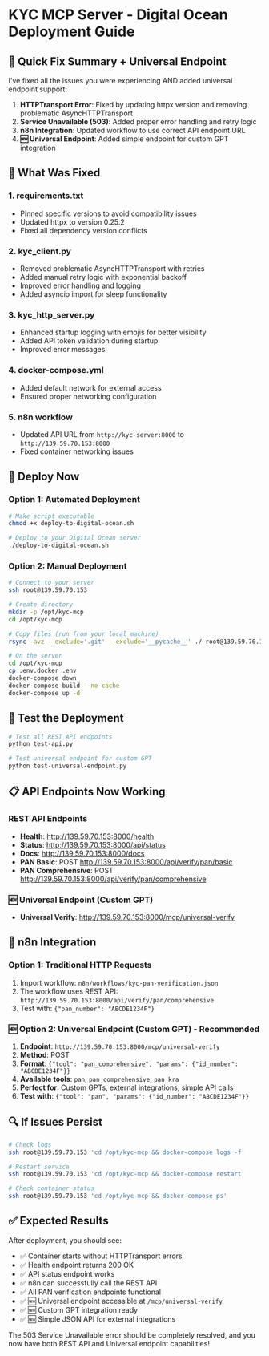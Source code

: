 # KYC MCP Server - Digital Ocean Deployment Guide

## 🚀 Quick Fix Summary + Universal Endpoint

I've fixed all the issues you were experiencing AND added universal endpoint support:

1. **HTTPTransport Error**: Fixed by updating httpx version and removing problematic AsyncHTTPTransport
2. **Service Unavailable (503)**: Added proper error handling and retry logic
3. **n8n Integration**: Updated workflow to use correct API endpoint URL
4. **🆕 Universal Endpoint**: Added simple endpoint for custom GPT integration

## 🔧 What Was Fixed

### 1. requirements.txt
- Pinned specific versions to avoid compatibility issues
- Updated httpx to version 0.25.2
- Fixed all dependency version conflicts

### 2. kyc_client.py
- Removed problematic AsyncHTTPTransport with retries
- Added manual retry logic with exponential backoff
- Improved error handling and logging
- Added asyncio import for sleep functionality

### 3. kyc_http_server.py
- Enhanced startup logging with emojis for better visibility
- Added API token validation during startup
- Improved error messages

### 4. docker-compose.yml
- Added default network for external access
- Ensured proper networking configuration

### 5. n8n workflow
- Updated API URL from `http://kyc-server:8000` to `http://139.59.70.153:8000`
- Fixed container networking issues

## 🚀 Deploy Now

### Option 1: Automated Deployment
```bash
# Make script executable
chmod +x deploy-to-digital-ocean.sh

# Deploy to your Digital Ocean server
./deploy-to-digital-ocean.sh
```

### Option 2: Manual Deployment
```bash
# Connect to your server
ssh root@139.59.70.153

# Create directory
mkdir -p /opt/kyc-mcp
cd /opt/kyc-mcp

# Copy files (run from your local machine)
rsync -avz --exclude='.git' --exclude='__pycache__' ./ root@139.59.70.153:/opt/kyc-mcp/

# On the server
cd /opt/kyc-mcp
cp .env.docker .env
docker-compose down
docker-compose build --no-cache
docker-compose up -d
```

## 🧪 Test the Deployment

```bash
# Test all REST API endpoints
python test-api.py

# Test universal endpoint for custom GPT
python test-universal-endpoint.py
```

## 📋 API Endpoints Now Working

### REST API Endpoints
- **Health**: http://139.59.70.153:8000/health
- **Status**: http://139.59.70.153:8000/api/status
- **Docs**: http://139.59.70.153:8000/docs
- **PAN Basic**: POST http://139.59.70.153:8000/api/verify/pan/basic
- **PAN Comprehensive**: POST http://139.59.70.153:8000/api/verify/pan/comprehensive

### 🆕 Universal Endpoint (Custom GPT)
- **Universal Verify**: http://139.59.70.153:8000/mcp/universal-verify

## 🔗 n8n Integration

### Option 1: Traditional HTTP Requests
1. Import workflow: `n8n/workflows/kyc-pan-verification.json`
2. The workflow uses REST API: `http://139.59.70.153:8000/api/verify/pan/comprehensive`
3. Test with: `{"pan_number": "ABCDE1234F"}`

### 🆕 Option 2: Universal Endpoint (Custom GPT) - Recommended
1. **Endpoint**: `http://139.59.70.153:8000/mcp/universal-verify`
2. **Method**: POST
3. **Format**: `{"tool": "pan_comprehensive", "params": {"id_number": "ABCDE1234F"}}`
4. **Available tools**: `pan`, `pan_comprehensive`, `pan_kra`
5. **Perfect for**: Custom GPTs, external integrations, simple API calls
6. **Test with**: `{"tool": "pan", "params": {"id_number": "ABCDE1234F"}}`

## 🔍 If Issues Persist

```bash
# Check logs
ssh root@139.59.70.153 'cd /opt/kyc-mcp && docker-compose logs -f'

# Restart service
ssh root@139.59.70.153 'cd /opt/kyc-mcp && docker-compose restart'

# Check container status
ssh root@139.59.70.153 'cd /opt/kyc-mcp && docker-compose ps'
```

## ✅ Expected Results

After deployment, you should see:
- ✅ Container starts without HTTPTransport errors
- ✅ Health endpoint returns 200 OK
- ✅ API status endpoint works
- ✅ n8n can successfully call the REST API
- ✅ All PAN verification endpoints functional
- ✅ 🆕 Universal endpoint accessible at `/mcp/universal-verify`
- ✅ 🆕 Custom GPT integration ready
- ✅ 🆕 Simple JSON API for external integrations

The 503 Service Unavailable error should be completely resolved, and you now have both REST API and Universal endpoint capabilities!
